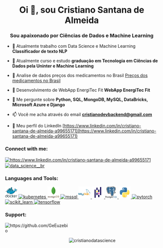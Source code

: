 <h1 align="center">Oi 👋, sou Cristiano Santana de Almeida</h1>
<h3 align="center">Sou apaixonado por Ciências de Dados e Machine Learning</h3>

- 🔭 Atualmente trabalho com Data Science e Machine Learning **Classificador de texto NLP**

- 🌱 Atualmente curso e estudo **graduação em Tecnologia em Ciências de Dados pela Uninter e Machine Learning**

- 👯 Analise de dados preços dos medicamentos no Brasil [Preços dos medicamentos no Brasil](https://datastudio.google.com/reporting/a657b96e-d7fc-4598-b0da-3fb6aeec4698)

- 🤝 Desenvolvimento de WebApp EnergiTec Fit **WebApp EnergiTec Fit**

- 💬 Me pergunte sobre **Python, SQL, MongoDB, MySQL, DataBricks, Microsoft Azure e Django**

- 📫 Você me acha através do email **cristianodevbackend@gmail.com**

- 📄 Meu perfil do LinkedIn [https://www.linkedin.com/in/cristiano-santana-de-almeida-a99655171](https://www.linkedin.com/in/cristiano-santana-de-almeida-a99655171)

<h3 align="left">Connect with me:</h3>
<p align="left">
<a href="https://linkedin.com/in/https://www.linkedin.com/in/cristiano-santana-de-almeida-a99655171" target="blank"><img align="center" src="https://raw.githubusercontent.com/rahuldkjain/github-profile-readme-generator/master/src/images/icons/Social/linked-in-alt.svg" alt="https://www.linkedin.com/in/cristiano-santana-de-almeida-a99655171" height="30" width="40" /></a>
<a href="https://instagram.com/data_science__br" target="blank"><img align="center" src="https://raw.githubusercontent.com/rahuldkjain/github-profile-readme-generator/master/src/images/icons/Social/instagram.svg" alt="data_science__br" height="30" width="40" /></a>
</p>

<h3 align="left">Languages and Tools:</h3>
<p align="left"> <a href="https://www.docker.com/" target="_blank" rel="noreferrer"> <img src="https://raw.githubusercontent.com/devicons/devicon/master/icons/docker/docker-original-wordmark.svg" alt="docker" width="40" height="40"/> </a> <a href="https://kubernetes.io" target="_blank" rel="noreferrer"> <img src="https://www.vectorlogo.zone/logos/kubernetes/kubernetes-icon.svg" alt="kubernetes" width="40" height="40"/> </a> <a href="https://www.mongodb.com/" target="_blank" rel="noreferrer"> <img src="https://raw.githubusercontent.com/devicons/devicon/master/icons/mongodb/mongodb-original-wordmark.svg" alt="mongodb" width="40" height="40"/> </a> <a href="https://www.microsoft.com/en-us/sql-server" target="_blank" rel="noreferrer"> <img src="https://www.svgrepo.com/show/303229/microsoft-sql-server-logo.svg" alt="mssql" width="40" height="40"/> </a> <a href="https://www.mysql.com/" target="_blank" rel="noreferrer"> <img src="https://raw.githubusercontent.com/devicons/devicon/master/icons/mysql/mysql-original-wordmark.svg" alt="mysql" width="40" height="40"/> </a> <a href="https://pandas.pydata.org/" target="_blank" rel="noreferrer"> <img src="https://raw.githubusercontent.com/devicons/devicon/2ae2a900d2f041da66e950e4d48052658d850630/icons/pandas/pandas-original.svg" alt="pandas" width="40" height="40"/> </a> <a href="https://www.postgresql.org" target="_blank" rel="noreferrer"> <img src="https://raw.githubusercontent.com/devicons/devicon/master/icons/postgresql/postgresql-original-wordmark.svg" alt="postgresql" width="40" height="40"/> </a> <a href="https://www.python.org" target="_blank" rel="noreferrer"> <img src="https://raw.githubusercontent.com/devicons/devicon/master/icons/python/python-original.svg" alt="python" width="40" height="40"/> </a> <a href="https://pytorch.org/" target="_blank" rel="noreferrer"> <img src="https://www.vectorlogo.zone/logos/pytorch/pytorch-icon.svg" alt="pytorch" width="40" height="40"/> </a> <a href="https://scikit-learn.org/" target="_blank" rel="noreferrer"> <img src="https://upload.wikimedia.org/wikipedia/commons/0/05/Scikit_learn_logo_small.svg" alt="scikit_learn" width="40" height="40"/> </a> <a href="https://www.tensorflow.org" target="_blank" rel="noreferrer"> <img src="https://www.vectorlogo.zone/logos/tensorflow/tensorflow-icon.svg" alt="tensorflow" width="40" height="40"/> </a> </p>

<h3 align="left">Support:</h3>
<p><a href="https://www.buymeacoffee.com/https://github.com/GeEuzebio"> <img align="left" src="https://cdn.buymeacoffee.com/buttons/v2/default-yellow.png" height="50" width="210" alt="https://github.com/GeEuzebio" /></a></p><br><br>

<p><img align="center" src="https://github-readme-stats.vercel.app/api/top-langs?username=cristianodatascience&show_icons=true&locale=en&layout=compact" alt="cristianodatascience" /></p>


<!---


- 👀 I’m interested in ...
- 🌱 I’m currently learning ...
- 💞️ I’m looking to collaborate on ...
- 📫 How to reach me ...

<!---
CristianoDataScience/CristianoDataScience is a ✨ special ✨ repository because its `README.md` (this file) appears on your GitHub profile.
You can click the Preview link to take a look at your changes.
--->
